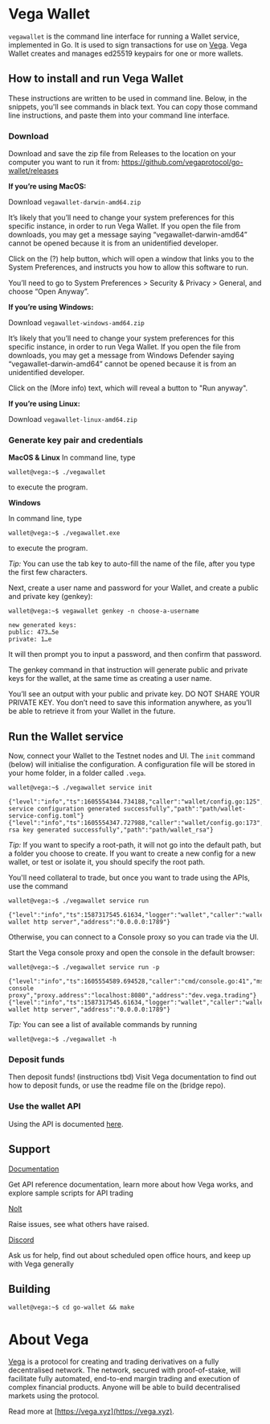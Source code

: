 # Vega Wallet

`vegawallet` is the command line interface for running a Wallet service, implemented in Go. It is used to sign transactions for use on [Vega](#about-vega). Vega Wallet creates and manages ed25519 keypairs for one or more wallets.

## How to install and run Vega Wallet 

These instructions are written to be used in command line. Below, in the snippets, you'll see commands in black text. You can copy those command line instructions, and paste them into your command line interface. 

### Download 

Download and save the zip file from Releases to the location on your computer you want to run it from: https://github.com/vegaprotocol/go-wallet/releases 

**If you’re using MacOS:**

Download `vegawallet-darwin-amd64.zip`

It’s likely that you’ll need to change your system preferences for this specific instance, in order to run Vega Wallet. If you open the file from downloads, you may get a message saying “vegawallet-darwin-amd64” cannot be opened because it is from an unidentified developer.

Click on the (?) help button, which will open a window that links you to the System Preferences, and instructs you how to allow this software to run. 

You’ll need to go to System Preferences > Security & Privacy > General, and choose “Open Anyway”. 

**If you’re using Windows:**

Download `vegawallet-windows-amd64.zip`

It’s likely that you’ll need to change your system preferences for this specific instance, in order to run Vega Wallet. If you open the file from downloads, you may get a message from Windows Defender saying “vegawallet-darwin-amd64” cannot be opened because it is from an unidentified developer.

Click on the (More info) text, which will reveal a button to "Run anyway".  

**If you’re using Linux:** 

Download `vegawallet-linux-amd64.zip`

### Generate key pair and credentials

**MacOS & Linux**
In command line, type

```console
wallet@vega:~$ ./vegawallet
```
to execute the program. 

**Windows**

In command line, type

```console
wallet@vega:~$ ./vegawallet.exe
```
to execute the program. 

*Tip:* You can use the tab key to auto-fill the name of the file, after you type the first few characters. 

Next, create a user name and password for your Wallet, and create a public and private key (genkey):

```console
wallet@vega:~$ vegawallet genkey -n choose-a-username

new generated keys:
public: 473…5e
private: 1…e
``` 

It will then prompt you to input a password, and then confirm that password. 

The genkey command in that instruction will generate public and private keys for the wallet, at the same time as creating a user name. 

You’ll see an output with your public and private key. DO NOT SHARE YOUR PRIVATE KEY. You don’t need to save this information anywhere, as you’ll be able to retrieve it from your Wallet in the future. 

## Run the Wallet service

Now, connect your Wallet to the Testnet nodes and UI. The `init` command (below) will initialise the configuration. A configuration file will be stored in your home folder, in a folder called `.vega`.

```console
wallet@vega:~$ ./vegawallet service init

{"level":"info","ts":1605554344.734188,"caller":"wallet/config.go:125","msg":"wallet service configuration generated successfully","path":"path/wallet-service-config.toml"}
{"level":"info","ts":1605554347.727988,"caller":"wallet/config.go:173","msg":"wallet rsa key generated successfully","path":"path/wallet_rsa"}
```

*Tip:* If you want to specify a root-path, it will not go into the default path, but a folder you choose to create. If you want to create a new config for a new wallet, or test or isolate it, you should specify the root path.

You'll need collateral to trade, but once you want to trade using the APIs, use the command 

```console
wallet@vega:~$ ./vegawallet service run

{"level":"info","ts":1587317545.61634,"logger":"wallet","caller":"wallet/service.go:147","msg":"starting wallet http server","address":"0.0.0.0:1789"}
```

Otherwise, you can connect to a Console proxy so you can trade via the UI.

Start the Vega console proxy and open the console in the default browser:

```console
wallet@vega:~$ ./vegawallet service run -p

{"level":"info","ts":1605554589.694528,"caller":"cmd/console.go:41","msg":"starting console proxy","proxy.address":"localhost:8080","address":"dev.vega.trading"}
{"level":"info","ts":1587317545.61634,"logger":"wallet","caller":"wallet/service.go:147","msg":"starting wallet http server","address":"0.0.0.0:1789"}
```

*Tip:* You can see a list of available commands by running
```console
wallet@vega:~$ ./vegawallet -h
```
### Deposit funds
Then deposit funds! 
(instructions tbd) Visit Vega documentation to find out how to deposit funds, or use the readme file on the (bridge repo). 


### Use the wallet API
Using the API is documented [here](./wallet/README.md).

## Support

[Documentation](https://docs.testnet.vega.xyz) 

Get API reference documentation, learn more about how Vega works, and explore sample scripts for API trading

[Nolt](https://vega-testnet.nolt.io/)

Raise issues, see what others have raised. 

[Discord](https://discord.gg/bkAF3Tu) 

Ask us for help, find out about scheduled open office hours, and keep up with Vega generally 

## Building
```console
wallet@vega:~$ cd go-wallet && make
```

# About Vega
[Vega](https://vega.xyz) is a protocol for creating and trading derivatives on a fully decentralised network. The network, secured with proof-of-stake, will facilitate fully automated, end-to-end margin trading and execution of complex financial products. Anyone will be able to build decentralised markets using the protocol.

Read more at [https://vega.xyz](https://vega.xyz).
